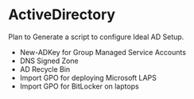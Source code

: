 # ActiveDirectory

Plan to Generate a script to configure Ideal AD Setup. 

 - New-ADKey for Group Managed Service Accounts
 - DNS Signed Zone
 - AD Recycle Bin
 - Import GPO for deploying Microsoft LAPS
 - Import GPO for BitLocker on laptops
